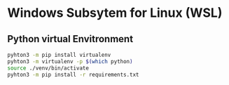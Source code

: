 # Windows Subsytem for Linux (WSL)

## Python virtual Envitronment

```bash
pyhton3 -m pip install virtualenv
pyhton3 -m virtualenv -p $(which python)
source ./venv/bin/activate
pyhton3 -m pip install -r requirements.txt
```
